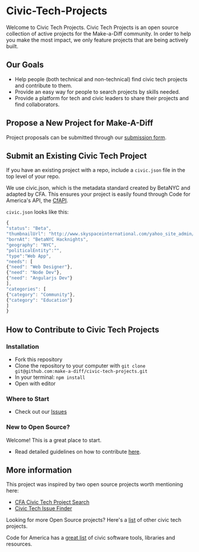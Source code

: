 # Civic-Tech-Projects
Welcome to Civic Tech Projects. Civic Tech Projects is an open source collection of active projects for the Make-a-Diff community. In order to help you make the most impact, we only feature projects that are being actively built.

## Our Goals
* Help people (both technical and non-technical) find civic tech projects and contribute to them.
* Provide an easy way for people to search projects by skills needed.
* Provide a platform for tech and civic leaders to share their projects and find collaborators.

## Propose a New Project for Make-A-Diff
Project proposals can be submitted through our [submission form](https://docs.google.com/spreadsheets/d/1V9RmJ4BW8gwQo3hQsUo5rEcuRnRJWbdxDtPwMZOvixU/edit#gid=0).

## Submit an Existing Civic Tech Project
If you have an existing project with a repo, include a `civic.json` file in the top level of your repo.

We use civic.json, which is the metadata standard created by BetaNYC and adapted by CFA. This ensures your project is easily found through Code for America's API, the [CfAPI](https://github.com/codeforamerica/cfapi#installation).

`civic.json` looks like this:
```javascript
{
"status": "Beta",
"thumbnailUrl": "http://www.skyspaceinternational.com/yahoo_site_admin/assets/images/NYC_Skyline_Thumb.97220225.jpg",
"bornAt": "BetaNYC Hacknights",
"geography": "NYC",
"politicalEntity":"",
"type":"Web App",
"needs": [
{"need": "Web Designer"},
{"need": "Node Dev"},
{"need": "Angularjs Dev"}
],
"categories": [
{"category": "Community"},
{"category": "Education"}
]
}
```

## How to Contribute to Civic Tech Projects

### Installation
* Fork this repository
* Clone the repository to your computer with `git clone git@github.com:make-a-diff/civic-tech-projects.git`
* In your terminal:  `npm install`
* Open with editor

### Where to Start
* Check out our [Issues](https://github.com/make-a-diff/civic-tech-projects/issues)

### New to Open Source?
Welcome! This is a great place to start.
* Read detailed guidelines on how to contribute [here](https://docs.google.com/document/d/1u3xULV7z_inIprMQijTjfw7ja-opoNR22ljmqAbWbVw/edit#heading=h.1qvta437hsxj).

## More information
This project was inspired by two open source projects worth mentioning here:
* [CFA Civic Tech Project Search](http://brigade.codeforamerica.org/brigade/projects?page=6)
* [Civic Tech Issue Finder](http://civicissues.codeforamerica.org/geeks/civicissues)

Looking for more Open Source projects? Here's a [list](https://docs.google.com/document/d/1u3xULV7z_inIprMQijTjfw7ja-opoNR22ljmqAbWbVw/edit#heading=h.stfv427e3nn) of other civic tech projects.

Code for America has a [great list](https://github.com/codeforamerica/awesome-civic) of civic software tools, libraries and resources.
